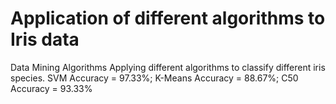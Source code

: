 # Application of different algorithms to Iris data
Data Mining Algorithms
Applying different algorithms to classify different iris species.
SVM Accuracy = 97.33%;
K-Means Accuracy = 88.67%;
C50 Accuracy = 93.33%
